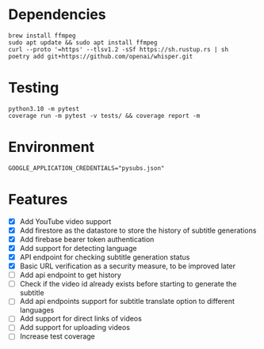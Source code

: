 # Dependencies
```shell
brew install ffmpeg
sudo apt update && sudo apt install ffmpeg
curl --proto '=https' --tlsv1.2 -sSf https://sh.rustup.rs | sh
poetry add git+https://github.com/openai/whisper.git
```

# Testing
```shell
python3.10 -m pytest
coverage run -m pytest -v tests/ && coverage report -m
```

# Environment
```dotenv
GOOGLE_APPLICATION_CREDENTIALS="pysubs.json"
```

# Features
- [x] Add YouTube video support
- [x] Add firestore as the datastore to store the history of subtitle generations
- [x] Add firebase bearer token authentication
- [x] Add support for detecting language
- [x] API endpoint for checking subtitle generation status
- [x] Basic URL verification as a security measure, to be improved later 
- [ ] Add api endpoint to get history
- [ ] Check if the video id already exists before starting to generate the subtitle
- [ ] Add api endpoints support for subtitle translate option to different languages
- [ ] Add support for direct links of videos
- [ ] Add support for uploading videos
- [ ] Increase test coverage
